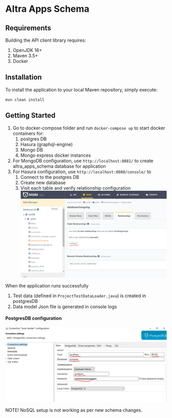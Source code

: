 # Altra Apps Schema

## Requirements

Building the API client library requires:

1. OpenJDK 16+
2. Maven 3.5+
3. Docker

## Installation

To install the application to your local Maven repository, simply execute:

```shell
mvn clean install
```

## Getting Started
1. Go to docker-compose folder and run `docker-compose up` to start docker containers for:
   1. postgres DB
   2. Hasura (graphql-engine) 
   3. Mongo DB 
   4. Mongo express docker instances
2. For MongoDB configuration, use `http://localhost:8081/` to create altra_apps_schema database for application
3. For Hasura configuration, use `http://localhost:8080/console/` to 
   1. Connect to the postgres DB
   2. Create new database 
   3. Visit each table and verify relationship configuration
      ![tables-relationship-configuration](setup/images/hasura-db-tables-relationship-config.PNG)

When the application runs successfully

1. Test data (defined in `ProjectTestDataLoader.java`) is created in postgresDB 
2. Data model Json file is generated in console logs

#### PostgresDB configuration
![Access postgresDB from local server](setup/images/postgres-access-config-settings.PNG)


NOTE! NoSQL setup is not working as per new schema changes.